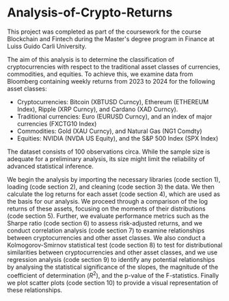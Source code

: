 # Analysis-of-Crypto-Returns

This project was completed as part of the coursework for the course Blockchain and Fintech during the Master's degree program in Finance at Luiss Guido Carli University.

The aim of this analysis is to determine the classification of cryptocurrencies with respect to the traditional asset classes of currencies, commodities, and equities. To achieve this, we examine data from Bloomberg containing weekly returns from 2023 to 2024 for the following asset classes:
- Cryptocurrencies: Bitcoin (XBTUSD Curncy), Ethereum (ETHEREUM Index), Ripple (XRP Curncy), and Cardano (XAD Curncy).
- Traditional currencies: Euro (EURUSD Curncy), and an index of major currencies (FXCTG10 Index)
- Commodities: Gold (XAU Curncy), and Natural Gas (NG1 Comdty)
- Equities: NVIDIA (NVDA US Equity), and the S&P 500 Index (SPX Index)

The dataset consists of 100 observations circa. While the sample size is adequate for a preliminary analysis, its size might limit the reliability of advanced statistical inference.

We begin the analysis by importing the necessary libraries (code section 1), loading (code section 2), and cleaning (code section 3) the data. We then calculate the log returns for each asset (code section 4), which are used as the basis for our analysis. We proceed through a comparison of the log returns of these assets, focusing on the moments of their distributions (code section 5). Further, we evaluate performance metrics such as the Sharpe ratio (code section 6) to assess risk-adjusted returns, and we conduct correlation analysis (code section 7) to examine relationships between cryptocurrencies and other asset classes. We also conduct a Kolmogorov-Smirnov statistical test (code section 8) to test for distributional similarities between cryptocurrencies and other asset classes, and we use regression analysis (code section 9) to identify any potential relationships by analysing the statistical significance of the slopes, the magnitude of the coefficient of determination ($R^2$), and the p-value of the F-statistics. Finally we plot scatter plots (code section 10) to provide a visual representation of these relationships.
